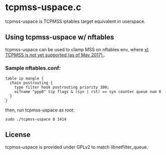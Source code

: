 # tcpmss-uspace.c

tcpmss-uspace is TCPMSS iptables target equivalent in userspace.

## Using tcpmss-uspace w/ nftables
tcpmss-uspace can be used to clamp MSS on nftables env, where [xt TCPMSS is not yet supported (as of May 2017).](https://wiki.nftables.org/wiki-nftables/index.php/Supported_features_compared_to_xtables#tcpmss).

### Sample nftables.conf:
```
table ip mangle {
  chain postrouting {
    type filter hook postrouting priority 100;
    oifname "ppp0" tcp flags & (syn | rst) == syn counter queue num 0  
  }
}
```

then, run tcpmss-uspace as root:
```
sudo ./tcpmss-uspace 0 1414
```

## License
tcpmss-uspace is provided under GPLv2 to match libnetfilter_queue.
